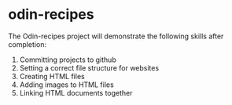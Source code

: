 # odin-recipes

The Odin-recipes project will demonstrate the following skills after completion:
1. Committing projects to github
2. Setting a correct file structure for websites
3. Creating HTML files
4. Adding images to HTML files 
5. Linking HTML documents together